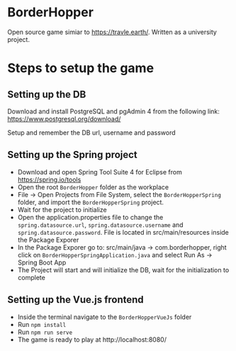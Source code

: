 # BorderHopper
Open source game simiar to https://travle.earth/. Written as a university project. 

# Steps to setup the game

## Setting up the DB
Download and install PostgreSQL and pgAdmin 4 from the following link: https://www.postgresql.org/download/

Setup and remember the DB url, username and password

## Setting up the Spring project
- Download and open Spring Tool Suite 4 for Eclipse from https://spring.io/tools
- Open the root `BorderHopper` folder as the workplace
- File -> Open Projects from File System, select the `BorderHopperSpring` folder, and import the `BorderHopperSpring` project.
- Wait for the project to initialize
- Open the application.properties file to change the `spring.datasource.url`, `spring.datasource.username` and `spring.datasource.password`. File is located in src/main/resources inside the Package Exporer
- In the Package Exporer go to: src/main/java -> com.borderhopper, right click on `BorderHopperSpringApplication.java` and select Run As -> Spring Boot App
- The Project will start and will initialize the DB, wait for the initialization to complete

## Setting up the Vue.js frontend
- Inside the terminal navigate to the `BorderHopperVueJs` folder
- Run `npm install`
- Run `npm run serve`
- The game is ready to play at http://localhost:8080/
